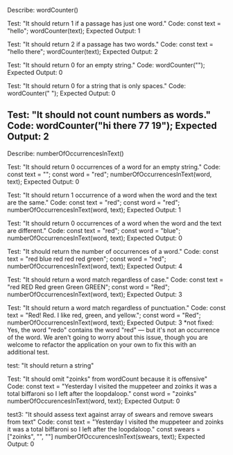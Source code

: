 Describe: wordCounter()

Test: "It should return 1 if a passage has just one word."
Code:
const text = "hello";
wordCounter(text);
Expected Output: 1

Test: "It should return 2 if a passage has two words."
Code:
const text = "hello there";
wordCounter(text);
Expected Output: 2

Test: "It should return 0 for an empty string."
Code: wordCounter("");
Expected Output: 0

Test: "It should return 0 for a string that is only spaces."
Code: wordCounter("            ");
Expected Output: 0

Test: "It should not count numbers as words."
Code: wordCounter("hi there 77 19");
Expected Output: 2
---------------------
Describe: numberOfOccurrencesInText()

Test: "It should return 0 occurrences of a word for an empty string."
Code:
const text = "";
const word = "red";
numberOfOccurrencesInText(word, text);
Expected Output: 0

Test: "It should return 1 occurrence of a word when the word and the text are the same."
Code:
const text = "red";
const word = "red";
numberOfOccurrencesInText(word, text);
Expected Output: 1

Test: "It should return 0 occurrences of a word when the word and the text are different."
Code:
const text = "red";
const word = "blue";
numberOfOccurrencesInText(word, text);
Expected Output: 0

Test: "It should return the number of occurrences of a word."
Code:
const text = "red blue red red red green";
const word = "red";
numberOfOccurrencesInText(word, text);
Expected Output: 4

Test: "It should return a word match regardless of case."
Code:
const text = "red RED Red green Green GREEN";
const word = "Red";
numberOfOccurrencesInText(word, text);
Expected Output: 3

Test: "It should return a word match regardless of punctuation."
Code:
const text = "Red! Red. I like red, green, and yellow.";
const word = "Red";
numberOfOccurrencesInText(word, text);
Expected Output: 3
*not fixed: Yes, the word "redo" contains the word "red" — but it's not an occurrence of the word. We aren't going to worry about this issue, though you are welcome to refactor the application on your own to fix this with an additional test.

test: "It should return a string"

Test: "It should omit "zoinks" from wordCount because it is offensive"
Code:
const text = "Yesterday I visited the muppeteer and zoinks it was a total biffaroni so I left after the loopdaloop."
const word = "zoinks"
numberOfOccurencesInText(word, text);
Expected Output: 0

test3: "It should assess text against array of swears and remove swears from text"
Code:
const text = "Yesterday I visited the muppeteer and zoinks it was a total biffaroni so I left after the loopdaloop."
const swears = ["zoinks", "", ""]
numberOfOccurencesInText(swears, text);
Expected Output: 0